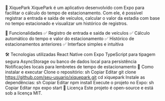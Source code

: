 🚗 XiquePark
XiquePark é um aplicativo desenvolvido com Expo para facilitar o cálculo do tempo de estacionamento. Com ele, é possível registrar a entrada e saída de veículos, calcular o valor da estadia com base no tempo estacionado e visualizar um histórico de registros.

📌 Funcionalidades
✅ Registro de entrada e saída de veículos
✅ Cálculo automático do tempo e valor do estacionamento
✅ Histórico de estacionamentos anteriores
✅ Interface simples e intuitiva

🛠 Tecnologias utilizadas
React Native com Expo
TypeScript para tipagem segura
AsyncStorage ou banco de dados local para persistência
Notificações locais para lembretes de tempo de estacionamento
📲 Como instalar e executar
Clone o repositório:
sh
Copiar
Editar
git clone https://github.com/seu-usuario/xiquepark.git
cd xiquepark
Instale as dependências:
sh
Copiar
Editar
npm install
Execute o projeto no Expo:
sh
Copiar
Editar
npx expo start
📜 Licença
Este projeto é open-source e está sob a licença MIT.
